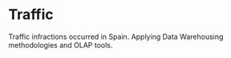 # Traffic
Traffic infractions occurred in Spain. Applying Data Warehousing methodologies and OLAP tools.
